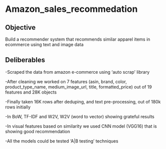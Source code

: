 # Amazon_sales_recommedation
## Objective 
Build a recommender system that recommends similar apparel items in ecommerce using text and image data

## Deliberables
-Scraped the data from amazon e-commerce using ‘auto scrap’ library

-After cleaning we worked on 7 features (asin, brand, color, product_type_name, medium_image_url, title, formatted_price) out of 19 features and 28K objects

-Finally taken 16K rows after deduping, and text pre-processing, out of 180k rows initially

-In BoW, TF-IDF and W2V, W2V (word to vector)  showing grateful results

-In visual features based on similarity we used CNN model (VGG16) that is showing good recommendation

-All the models could be tested ‘A|B testing’ techniques

